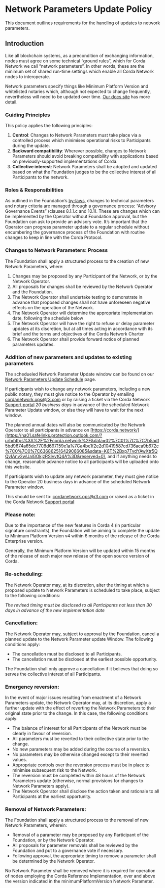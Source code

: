 # Network Parameters Update Policy

This document outlines requirements for the handling of updates to network parameters.

## Introduction

Like all blockchain systems, as a precondition of exchanging information, nodes must agree on some technical “ground rules”, which for Corda Network we call “network parameters”. In other words, these are the minimum set of shared run-time settings which enable all Corda Network nodes to interoperate.

Network parameters specify things like Minimum  Platform Version and whitelisted notaries  which, although not expected to change frequently,  nevertheless will need to be updated over time. [Our docs site](https://na01.safelinks.protection.outlook.com/?url=https%3A%2F%2Fdocs.corda.net%2Fnetwork-map.html%23network-parameters&data=02%7C01%7C%7C7b5adf5bd9674a65dc7708d697159e1a%7Ca4be1f2e2d10419587cd736aca9b672c%7C0%7C0%7C636862516429056071&sdata=nQfxg5VijKYmEXjmPdSoDH5HjGLtXTEDjIX0%2BAMFfJ8%3D&reserved=0) has more detail.

### Guiding Principles

This policy applies the following principles:

1.  **Control**: Changes to Network Parameters must take place via a controlled process which minimises operational 
risks to Participants during the update.
2.  **Backward compatibility**: Wherever possible, changes to Network Parameters should avoid breaking compatibility 
with applications based on previously-supported implementations of Corda.
3.  **Collective interest**: Network Parameters shall be adopted and updated based on what the Foundation judges to be 
the collective interest of all Participants to the network.


### Roles & Responsibilities

As outlined in the Foundation’s [by-laws](https://na01.safelinks.protection.outlook.com/?url=https%3A%2F%2Fcorda.network%2Fgovernance%2Fbylaws.html&data=02%7C01%7C%7C7b5adf5bd9674a65dc7708d697159e1a%7Ca4be1f2e2d10419587cd736aca9b672c%7C0%7C0%7C636862516429066085&sdata=IpBxiEXL6zTrFt%2BMY8Q7gYldsYpViLi2gQOLnOWfzRI%3D&reserved=0), changes to technical parameters and  notary criteria are managed through a governance process: “Advisory Governance  Events” (clauses 8.1.1.c and 10.1). These are changes which can be implemented  by the Operator without Foundation approval, but the Foundation can ask to  provide an advisory vote. It’s important that the Operator can progress parameter update to a  regular schedule without encumbering the governance process of the Foundation with routine changes to keep in line  with the Corda Protocol.

### Changes to Network Parameters: Process

The Foundation shall apply a structured process to the creation of new Network Parameters, where:

1. Changes may be proposed by any Participant of the Network, or by the Network Operator.
2. All proposals for changes shall be reviewed by the Network Operator and the Foundation.
3. The Network Operator shall undertake testing to demonstrate in advance that proposed changes shall not have unforeseen negative effects on the operation of the Network.
4. The Network Operator will determine the appropriate implementation date, following the schedule below
5. The Network Operator will have the right to refuse or delay parameter updates at its discretion, but at all times acting in accordance with its brief and the terms and objectives of the Corda Network Charter
6. The Network Operator shall provide forward notice of planned parameters updates.


### Addition of new parameters and updates to existing  parameters

The schedueled Network Parameter Update window can be found on our [Network Parameters Update Schedule](https://corda.network/participation/networkparamsschedule.html) page.

If participants wish to change any network parameters, including a new public notary, they must give notice to the Operator by emailing cordanetwork.ops@r3.com or by raising a ticket via the Corda Network [Support portal](https://r3-cev.atlassian.net/servicedesk/customer/portal/7) *20 business days* in advance of the scheduled Network Parameter Update window, or else they will have to wait for the next window.

The planned annual dates will also be communicated by the Network Operator to all participants in advance on [https://corda.network/](https://na01.safelinks.protection.outlook.com/?url=https%3A%2F%2Fcorda.network%2F&data=02%7C01%7C%7C7b5adf5bd9674a65dc7708d697159e1a%7Ca4be1f2e2d10419587cd736aca9b672c%7C0%7C0%7C636862516429066085&sdata=K6T%2Bxp7TvdYAwXtr5QQvIAnv2wUalGOkjzRSIvvtQ4A%3D&reserved=0), and if anything needs to change, reasonable advance notice to all participants will be uploaded onto this website.

If participants wish to update any network parameter, they must give notice to the Operator 20 business days in advance of the scheduled Network Parameter window.

This should be sent to: cordanetwork.ops@r3.com or raised as a ticket in the Corda Network [Support portal](https://r3-cev.atlassian.net/servicedesk/customer/portal/7)

### Please note:

Due to the importance of the new features in Corda 4 (in particular signature constraints), the Foundation will be aiming to complete the update to Minimum Platform Version v4 within 6 months of the release of the Corda Enterprise version.

Generally, the Minimum Platform Version will be updated within 15 months of the release of each major new release of the open source version of Corda.

### Re-scheduling:

The Network Operator may, at its discretion, alter the timing at which a proposed update to Network Parameters is scheduled to take place, subject to the following conditions:

*The revised timing must be disclosed to all Participants not less than 30 days in advance of the new implementation date*

### Cancellation:

The Network Operator may, subject to approval by the Foundation, cancel a planned update to the Network Parameter update Window. The following conditions apply:

- The cancellation must be disclosed to all Participants.
- The cancellation must be disclosed at the earliest possible opportunity.

The Foundation shall only approve a cancellation if it believes that doing so serves the collective interest of all Participants.

### Emergency reversion:

In the event of major issues resulting from enactment of a Network Parameters update, the Network Operator may, at its discretion, apply a further update with the effect of reverting the Network Parameters to their original state prior to the change. In this case, the following conditions apply:

- The balance of interest for all Participants of the Network must be clearly in favour of reversion.
- All parameters must be reverted to their collective state prior to the change.
- No new parameters may be added during the course of a reversion.
- No parameters may be otherwise changed except to their reverted values.
- Appropriate controls over the reversion process must be in place to minimise subsequent risk to the Network.
- The reversion must be completed within 48 hours of the Network Parameters update (otherwise, normal provisions for changes to Network Parameters apply).
- The Network Operator shall disclose the action taken and rationale to all Participants at the earliest opportunity.

### Removal of Network Parameters:

The Foundation shall apply a structured process to the removal of new Network Parameters, wherein:

- Removal of a parameter may be proposed by any Participant of the Foundation, or by the Network Operator.
- All proposals for parameter removals shall be reviewed by the Foundation and put to a governance vote if necessary.
- Following approval, the appropriate timing to remove a parameter shall be determined by the Network Operator.

No Network Parameter shall be removed where it is required for operation of nodes employing the Corda Reference Implementation, over and above the version indicated in the minimumPlatformVersion Network Parameter.
